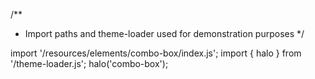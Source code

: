 <!--
type: template
name: combo-box
-->
/**
 * Import paths and theme-loader used for demonstration purposes
 */

import '/resources/elements/combo-box/index.js';
import { halo } from '/theme-loader.js';
halo('combo-box');
